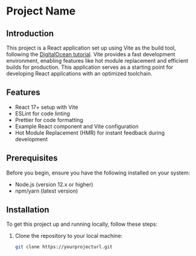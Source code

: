 # Project Name

## Introduction

This project is a React application set up using Vite as the build tool, following the [DigitalOcean tutorial](https://www.digitalocean.com/community/tutorials/how-to-set-up-a-react-project-with-vite). Vite provides a fast development environment, enabling features like hot module replacement and efficient builds for production. This application serves as a starting point for developing React applications with an optimized toolchain.

## Features

- React 17+ setup with Vite
- ESLint for code linting
- Prettier for code formatting
- Example React component and Vite configuration
- Hot Module Replacement (HMR) for instant feedback during development

## Prerequisites

Before you begin, ensure you have the following installed on your system:
- Node.js (version 12.x or higher)
- npm/yarn (latest version)

## Installation

To get this project up and running locally, follow these steps:

1. Clone the repository to your local machine:
   ```bash
   git clone https://yourprojecturl.git
